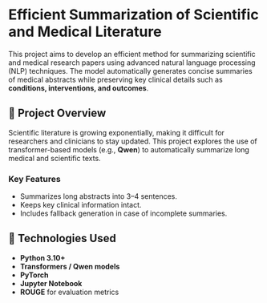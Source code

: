 # Efficient Summarization of Scientific and Medical Literature

This project aims to develop an efficient method for summarizing scientific and medical research papers using advanced natural language processing (NLP) techniques. The model automatically generates concise summaries of medical abstracts while preserving key clinical details such as **conditions, interventions, and outcomes**.

## 🚀 Project Overview

Scientific literature is growing exponentially, making it difficult for researchers and clinicians to stay updated. This project explores the use of transformer-based models (e.g., **Qwen**) to automatically summarize long medical and scientific texts.

### Key Features
- Summarizes long abstracts into 3–4 sentences.
- Keeps key clinical information intact.
- Includes fallback generation in case of incomplete summaries.


## 🧠 Technologies Used
- **Python 3.10+**
- **Transformers / Qwen models**
- **PyTorch**
- **Jupyter Notebook**
- **ROUGE** for evaluation metrics